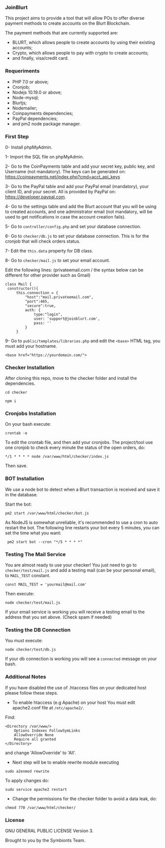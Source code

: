 ### JoinBlurt

This project aims to provide a tool that will allow POs to offer diverse payment methods to create accounts on the Blurt Blockchain.

The payment methods that are currently supported are:

* BLURT, which allows people to create accounts by using their existing accounts; 
* Crypto, which allows people to pay with crypto to create accounts; 
* and finally, visa/credit card.

### Requeriments

* PHP 7.0 or above;
* Cronjob;
* Nodejs 10.19.0 or above;
* Node-mysql;
* Blurtjs;
* Nodemailer;
* Coinpayments dependencies;
* PayPal dependencies;
* and pm2 node package manager.

### First Step

0- Install phpMyAdmin.

1- Import the SQL file on phpMyAdmin.
    
2- Go to the CoinPayments table and add your secret key, public key, and Username (not mandatory). The keys can be generated on:
https://coinpayments.net/index.php?cmd=acct_api_keys

3- Go to the PayPal table and add your PayPal email (mandatory), your client ID, and your secret. All is provided by PayPal on:
https://developer.paypal.com.

4- Go to the settings table and add the Blurt account that you will be using to created accounts, and one administrator email (not mandatory, will be used to get notifications in case the account creation fails). 

5- Go to ```controller/config.php``` and set your database connection.

6- Go to ```checker/db.js``` to set your database connection. This is for the cronjob that will check orders status.    
   
7- Edit the ```this.data``` property for DB class.

8- Go to ```checker/mail.js``` to set your email account.

Edit the following lines: (privateemail.com / the syntax below can be different for other provider such as Gmail)
   
   ```
  class Mail {
    constructor(){
        this.connection = {
            "host":"mail.privateemail.com",
            "port":465,
            "secure":true,
            auth: {
                type:"login",
                user: 'support@joinblurt.com',
                pass: ''
            }
        } 
   ```

9- Go to ```public/templates/libraries.php``` and edit the ```<base>``` HTML tag, you must add your hostname.

   ```<base href="https://yourdomain.com/">```

### Checker Installation

After cloning this repo, move to the checker folder and install the dependencies.

```cd checker```

```npm i```

### Cronjobs Installation

On your bash execute:

```crontab -e```

To edit the crontab file, and then add your cronjobs. The project/tool use one cronjob to check every minute the status of the open orders, do:

```*/1 * * * * node /var/www/html/checker/index.js```

Then save.

### BOT Installation

We use a node bot to detect when a Blurt transaction is received and save it in the database.

Start the bot:

```pm2 start /var/www/html/checker/bot.js```

As NodeJS is somewhat unreliable, it's recommended to use a cron to auto restart the bot. The following line restarts your bot every 5 minutes, you can set the time what you want:

``` pm2 start bot --cron "*/5 * * * *"```

### Testing The Mail Service

You are almost ready to use your checker! You just need to go to ```checker/test/mail.js``` and add a testing mail (can be your personal email), to ```MAIL_TEST``` constant.

```
const MAIL_TEST = 'yourmail@mail.com'
```

Then execute:

```node checker/test/mail.js```

If your email service is working you will receive a testing email to the address that you set above. (Check spam if needed)

### Testing the DB Connection

You must execute:

```node checker/test/db.js```

If your db connection is working you will see a ```connected``` message on your bash.

### Additional Notes

If you have disabled the use of .htaccess files on your dedicated host please follow these steps.

* To enable htaccess (e.g Apache) on your host You must edit apache2.conf file at ```/etc/apache2/```.

Find:

```
<Directory /var/www/>
	Options Indexes FollowSymLinks
	AllowOverride None
	Require all granted
</Directory>
```

and change 'AllowOverride' to 'All'.

* Next step will be to enable rewrite module executing

```sudo a2enmod rewrite```

To apply changes do:

```sudo service apache2 restart``` 

* Change the permissions for the checker folder to avoid a data leak, do:

```chmod 770 /var/www/html/checker/```

### License

GNU GENERAL PUBLIC LICENSE Version 3.

Brought to you by the Symbionts Team.
